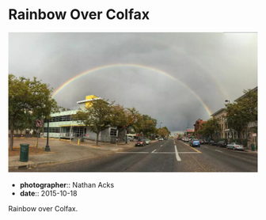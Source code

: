 # Rainbow Over Colfax

![A double rainbow arches over a city street against receding dark gray rain clouds](assets/2015-10-18-rainbow-over-colfax.webp)

* **photographer**:: Nathan Acks  
* **date**:: 2015-10-18

Rainbow over Colfax.
